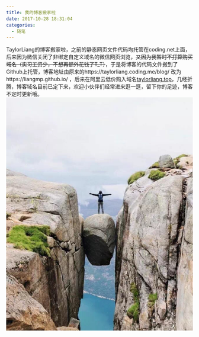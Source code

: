 ```yaml
---
title: 我的博客搬家啦
date: 2017-10-28 18:31:04
categories:
  - 随笔
---
```

TaylorLiang的博客搬家啦，之前的静态网页文件代码均托管在coding.net上面，后来因为微信关闭了非绑定自定义域名的微信网页浏览，~~又因为我暂时不打算购买域名（实习工资少，不想再额外花钱了T_T）~~，于是将博客的代码文件搬到了Github上托管，博客地址由原来的https://taylorliang.coding.me/blog/ 改为https://liangmp.github.io/ ，后来在阿里云低价购入域名[taylorliang.top](http://taylorliang.top/)，几经折腾，博客域名目前已定下来，欢迎小伙伴们经常进来逛一逛，留下你的足迹，博客不定时更新哦。<!--more-->
![](changeBlogURL/1.jpg)